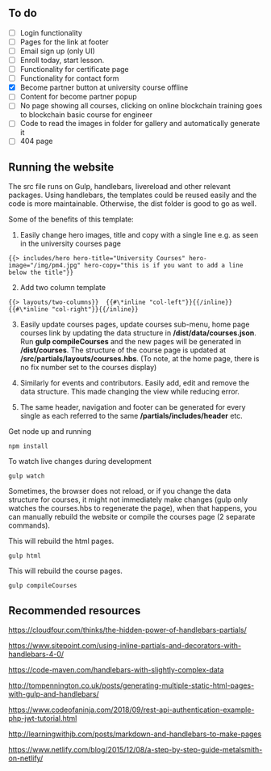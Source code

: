 ## To do
- [ ] Login functionality
- [ ] Pages for the link at footer
- [ ] Email sign up (only UI)
- [ ] Enroll today, start lesson.
- [ ] Functionality for certificate page
- [ ] Functionality for contact form
- [X] Become partner button at university course offline
- [ ] Content for become partner popup
- [ ] No page showing all courses, clicking on online blockchain training goes to blockchain basic course for engineer
- [ ] Code to read the images in folder for gallery and automatically generate it
- [ ] 404 page

## Running the website
The src file runs on Gulp, handlebars, livereload and other relevant packages. Using handlebars, the templates could be reused easily and the code is more maintainable. Otherwise, the dist folder is good to go as well.

Some of the benefits of this template:
1. Easily change hero images, title and copy with a single line e.g. as seen in the university courses page
```
{{> includes/hero hero-title="University Courses" hero-image="/img/pm4.jpg" hero-copy="this is if you want to add a line below the title"}}
```


2. Add two column template
```
{{> layouts/two-columns}}  {{#\*inline "col-left"}}{{/inline}}  {{#\*inline "col-right"}}{{/inline}}
```

3. Easily update courses pages, update courses sub-menu, home page courses link by updating the data structure in __/dist/data/courses.json__. Run __gulp compileCourses__ and the new pages will be generated in __/dist/courses__. The structure of the course page is updated at __/src/partials/layouts/courses.hbs__. (To note, at the home page, there is no fix number set to the courses display)

4. Similarly for events and contributors. Easily add, edit and remove the data structure. This made changing the view while reducing error.

5. The same header, navigation and footer can be generated for every single as each referred to the same __/partials/includes/header__ etc.

Get node up and running
```
npm install
```

To watch live changes during development
```
gulp watch
```

Sometimes, the browser does not reload, or if you change the data structure for courses, it might not immediately make changes (gulp only watches the courses.hbs to regenerate the page), when that happens, you can manually rebuild the website or compile the courses page (2 separate commands).

This will rebuild the html pages.
```
gulp html
```

This will rebuild the course pages.
```
gulp compileCourses
```

## Recommended resources
https://cloudfour.com/thinks/the-hidden-power-of-handlebars-partials/

https://www.sitepoint.com/using-inline-partials-and-decorators-with-handlebars-4-0/

https://code-maven.com/handlebars-with-slightly-complex-data

http://tompennington.co.uk/posts/generating-multiple-static-html-pages-with-gulp-and-handlebars/

https://www.codeofaninja.com/2018/09/rest-api-authentication-example-php-jwt-tutorial.html

http://learningwithjb.com/posts/markdown-and-handlebars-to-make-pages

https://www.netlify.com/blog/2015/12/08/a-step-by-step-guide-metalsmith-on-netlify/
